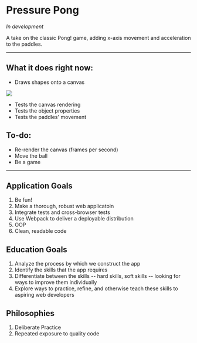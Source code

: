 # Pressure Pong

*In development*

A take on the classic Pong! game, adding x-axis movement and acceleration to the paddles.

----

## What it does right now:

- Draws shapes onto a canvas

<img src=http://i.imgur.com/isn8jIJ.png>

- Tests the canvas rendering
- Tests the object properties
- Tests the paddles' movement

## To-do:

- Re-render the canvas (frames per second)
- Move the ball
- Be a game

----

## Application Goals

1. Be fun!
2. Make a thorough, robust web applicatoin
2. Integrate tests and cross-browser tests
3. Use Webpack to deliver a deployable distribution
4. OOP
5. Clean, readable code

## Education Goals

1. Analyze the process by which we construct the app
2. Identify the skills that the app requires
3. Differentiate between the skills -- hard skills, soft skills -- looking for ways to improve them individually
4. Explore ways to practice, refine, and otherwise teach these skills to aspiring web developers

## Philosophies

1. Deliberate Practice
2. Repeated exposure to quality code
